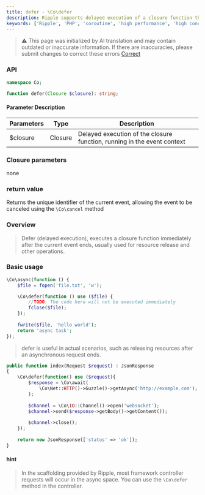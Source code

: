 ```yaml
---
title: defer - \Co\defer
description: Ripple supports delayed execution of a closure function through the \Co\defer method, which is used to handle asynchronous operations.
keywords: ['Ripple', 'PHP', 'coroutine', 'high performance', 'high concurrency', 'deferred', 'asynchronous']
---
```


> ⚠️ This page was initialized by AI translation and may contain outdated or inaccurate information. If there are
> inaccuracies, please submit changes to correct these errors [Correct](https://github.com/cloudtay/p-ripple-documents)

### API

```php
namespace Co;

function defer(Closure $closure): string;
```

#### Parameter Description

| Parameters | Type    | Description                                                             |
|------------|---------|-------------------------------------------------------------------------|
| $closure   | Closure | Delayed execution of the closure function, running in the event context |

### Closure parameters

none

### return value

Returns the unique identifier of the current event, allowing the event to be canceled using the `\Co\cancel` method

### Overview

> Defer (delayed execution), executes a closure function immediately after the current event ends, usually used for
> resource release and other operations.

### Basic usage

```php
\Co\async(function () {
    $file = fopen('file.txt', 'w');

    \Co\defer(function () use ($file) {
        //TODO: The code here will not be executed immediately
        fclose($file);
    });
    
    fwrite($file, 'hello world');
    return 'async task';
});
```

> defer is useful in actual scenarios, such as releasing resources after an asynchronous request ends.

```php
public function index(Request $request) : JsonResponse
{
    \Co\defer(function() use ($request){
        $response = \Co\await(
            \Co\Net::HTTP()->Guzzle()->getAsync('http://example.com');
        );
    
        $channel = \Co\IO::Channel()->open('websocket');
        $channel->send($response->getBody()->getContent());
        
        $channel->close();
    });
    
    return new JsonResponse(['status' => 'ok']);
}
```

#### hint

> In the scaffolding provided by Ripple, most framework controller requests will occur in the async space. You can use
> the `\Co\defer` method in the controller.
